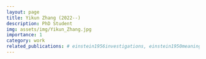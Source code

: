 ```yaml
---
layout: page
title: Yikun Zhang (2022--)
description: PhD Student
img: assets/img/Yikun_Zhang.jpg
importance: 1
category: work
related_publications: # einstein1956investigations, einstein1950meaning
---
```

